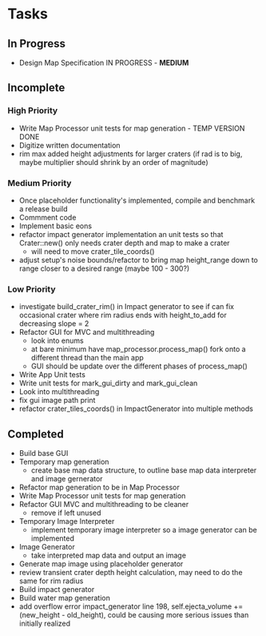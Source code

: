 # Tasks

## In Progress
* Design Map Specification IN PROGRESS - **MEDIUM**

## Incomplete

### High Priority
* Write Map Processor unit tests for map generation - TEMP VERSION DONE
* Digitize written documentation
* rim max added height adjustments for larger craters (if rad is to big, maybe multiplier should shrink by an order of magnitude)

### Medium Priority
* Once placeholder functionality's implemented, compile and benchmark a release build
* Commment code
* Implement basic eons
* refactor impact generator implementation an unit tests so that Crater::new() only needs crater depth and map to make a crater
    * will need to move crater_tile_coords()
* adjust setup's noise bounds/refactor to bring map height_range down to range closer to a desired range (maybe 100 - 300?)

### Low Priority

* investigate build_crater_rim() in Impact generator to see if can fix occasional crater where rim radius ends with height_to_add for decreasing slope = 2
* Refactor GUI for MVC and multithreading
    * look into enums
    * at bare minimum have map_processor.process_map() fork onto a different thread than the main app
    * GUI should be update over the different phases of process_map()
* Write App Unit tests
* Write unit tests for mark_gui_dirty and mark_gui_clean
* Look into multithreading
* fix gui image path print
* refactor crater_tiles_coords() in ImpactGenerator into multiple methods

## Completed

* Build base GUI
* Temporary map generation
    * create base map data structure, to outline base map data interpreter and image gernerator
* Refactor map generation to be in Map Processor
* Write Map Processor unit tests for map generation
* Refactor GUI MVC and multithreading to be cleaner
    * remove if left unused
* Temporary Image Interpreter
    * implement temporary image interpreter so a image generator can be implemented
* Image Generator
    * take interpreted map data and output an image
* Generate map image using placeholder generator
* review transient crater depth height calculation, may need to do the same for rim radius
* Build impact generator
* Build water map generation
* add overflow error impact_generator line 198, self.ejecta_volume += (new_height - old_height), could be causing more serious issues than initially realized
